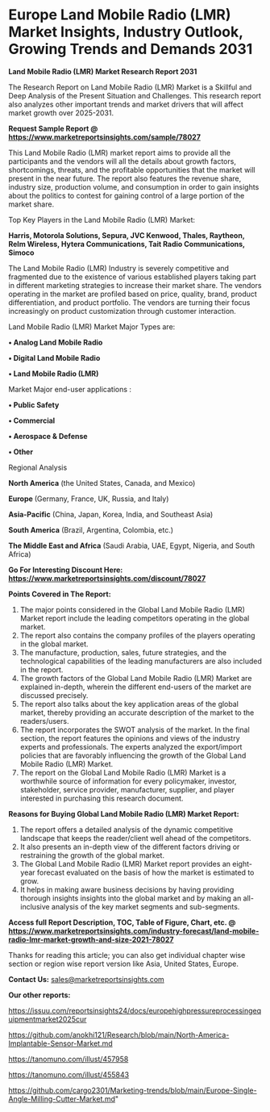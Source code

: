  # Europe Land Mobile Radio (LMR) Market Insights, Industry Outlook, Growing Trends and Demands 2031

<strong>Land Mobile Radio (LMR) Market Research Report 2031</strong>

The Research Report on Land Mobile Radio (LMR) Market is a Skillful and Deep Analysis of the Present Situation and Challenges. This research report also analyzes other important trends and market drivers that will affect market growth over 2025-2031.

<strong>Request Sample Report @ <a href=https://www.marketreportsinsights.com/sample/78027>https://www.marketreportsinsights.com/sample/78027</a></strong>

This Land Mobile Radio (LMR) market report aims to provide all the participants and the vendors will all the details about growth factors, shortcomings, threats, and the profitable opportunities that the market will present in the near future. The report also features the revenue share, industry size, production volume, and consumption in order to gain insights about the politics to contest for gaining control of a large portion of the market share.

Top Key Players in the Land Mobile Radio (LMR) Market:

<strong>Harris, Motorola Solutions, Sepura, JVC Kenwood, Thales, Raytheon, Relm Wireless, Hytera Communications, Tait Radio Communications, Simoco</strong>

The Land Mobile Radio (LMR) Industry is severely competitive and fragmented due to the existence of various established players taking part in different marketing strategies to increase their market share. The vendors operating in the market are profiled based on price, quality, brand, product differentiation, and product portfolio. The vendors are turning their focus increasingly on product customization through customer interaction.

Land Mobile Radio (LMR) Market Major Types are:

<strong>• Analog Land Mobile Radio

• Digital Land Mobile Radio

• Land Mobile Radio (LMR)</strong>

Market Major end-user applications :

<strong>• Public Safety

• Commercial

• Aerospace & Defense

• Other</strong>

Regional Analysis

</u><strong><b>North America</b></strong> (the United States, Canada, and Mexico)

<strong><b>Europe </b></strong>(Germany, France, UK, Russia, and Italy)

<strong><b>Asia-Pacific</b></strong> (China, Japan, Korea, India, and Southeast Asia)

<strong><b>South America</b></strong> (Brazil, Argentina, Colombia, etc.)

<strong><b>The Middle East and Africa</b></strong> (Saudi Arabia, UAE, Egypt, Nigeria, and South Africa)

<strong>Go For Interesting Discount Here: <a href=https://www.marketreportsinsights.com/discount/78027>https://www.marketreportsinsights.com/discount/78027</a></strong>

<strong>Points Covered in The Report:</strong>
<ol>
  <li>The major points considered in the Global Land Mobile Radio (LMR) Market report include the leading competitors operating in the global market.</li>
  <li>The report also contains the company profiles of the players operating in the global market.</li>
  <li>The manufacture, production, sales, future strategies, and the technological capabilities of the leading manufacturers are also included in the report.</li>
  <li>The growth factors of the Global Land Mobile Radio (LMR) Market are explained in-depth, wherein the different end-users of the market are discussed precisely.</li>
  <li>The report also talks about the key application areas of the global market, thereby providing an accurate description of the market to the readers/users.</li>
  <li>The report incorporates the SWOT analysis of the market. In the final section, the report features the opinions and views of the industry experts and professionals. The experts analyzed the export/import policies that are favorably influencing the growth of the Global Land Mobile Radio (LMR) Market.</li>
  <li>The report on the Global Land Mobile Radio (LMR) Market is a worthwhile source of information for every policymaker, investor, stakeholder, service provider, manufacturer, supplier, and player interested in purchasing this research document.</li>
</ol>
<strong>Reasons for Buying Global Land Mobile Radio (LMR) Market Report:</strong>

<ol>
  <li>The report offers a detailed analysis of the dynamic competitive landscape that keeps the reader/client well ahead of the competitors.</li>
  <li>It also presents an in-depth view of the different factors driving or restraining the growth of the global market.</li>
  <li>The Global Land Mobile Radio (LMR) Market report provides an eight-year forecast evaluated on the basis of how the market is estimated to grow.</li>
  <li>It helps in making aware business decisions by having providing thorough insights insights into the global market and by making an all-inclusive analysis of the key market segments and sub-segments.</li>
</ol>
<strong>Access full Report Description, TOC, Table of Figure, Chart, etc. @ <a href=https://www.marketreportsinsights.com/industry-forecast/land-mobile-radio-lmr-market-growth-and-size-2021-78027>https://www.marketreportsinsights.com/industry-forecast/land-mobile-radio-lmr-market-growth-and-size-2021-78027</a></strong>


Thanks for reading this article; you can also get individual chapter wise section or region wise report version like Asia, United States, Europe.

<strong>Contact Us:</strong>
sales@marketreportsinsights.com

<strong>Our other reports:</strong>

<a href=https://issuu.com/reportsinsights24/docs/europehighpressureprocessingequipmentmarket2025cur>https://issuu.com/reportsinsights24/docs/europehighpressureprocessingequipmentmarket2025cur</a>

<a href=https://github.com/anokhi121/Research/blob/main/North-America-Implantable-Sensor-Market.md>https://github.com/anokhi121/Research/blob/main/North-America-Implantable-Sensor-Market.md</a>

<a href=https://tanomuno.com/illust/457958>https://tanomuno.com/illust/457958</a>

<a href=https://tanomuno.com/illust/455843>https://tanomuno.com/illust/455843</a>

<a href=https://github.com/cargo2301/Marketing-trends/blob/main/Europe-Single-Angle-Milling-Cutter-Market.md>https://github.com/cargo2301/Marketing-trends/blob/main/Europe-Single-Angle-Milling-Cutter-Market.md</a>"
